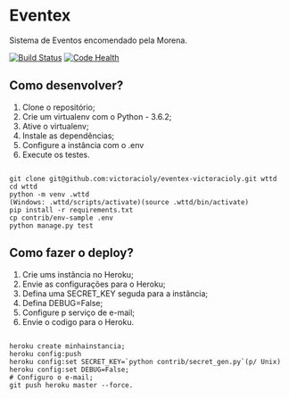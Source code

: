 # Eventex
Sistema de Eventos encomendado pela Morena.

[![Build Status](https://travis-ci.org/victoracioly/eventex-victoracioly.svg?branch=master)](https://travis-ci.org/victoracioly/eventex-victoracioly)
[![Code Health](https://landscape.io/github/victoracioly/eventex-victoracioly/master/landscape.svg?style=flat)](https://landscape.io/github/victoracioly/eventex-victoracioly/master)


## Como desenvolver?

1. Clone o repositório;
2. Crie um virtualenv com o Python - 3.6.2;
3. Ative o virtualenv;
4. Instale as dependências;
5. Configure a instância com o .env
6. Execute os testes.

``` Console

git clone git@github.com:victoracioly/eventex-victoracioly.git wttd
cd wttd
python -m venv .wttd
(Windows: .wttd/scripts/activate)(source .wttd/bin/activate)
pip install -r requirements.txt
cp contrib/env-sample .env
python manage.py test
```

## Como fazer o deploy?

1. Crie ums instância no Heroku;
2. Envie as configurações para o Heroku;
3. Defina uma SECRET_KEY seguda para a instância;
4. Defina DEBUG=False;
5. Configure p serviço de e-mail;
6. Envie o codigo para o Heroku.

``` Console

heroku create minhainstancia;
heroku config:push
heroku config:set SECRET_KEY=`python contrib/secret_gen.py`(p/ Unix)
heroku config:set DEBUG=False;
# Configuro o e-mail;
git push heroku master --force.
```